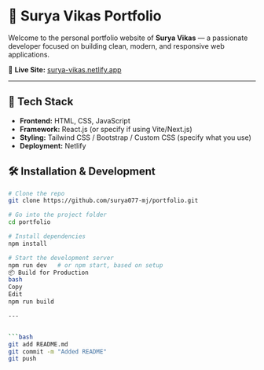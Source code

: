 # 💼 Surya Vikas Portfolio

Welcome to the personal portfolio website of **Surya Vikas** — a passionate developer focused on building clean, modern, and responsive web applications.

🔗 **Live Site:** [surya-vikas.netlify.app](https://surya-vikas.netlify.app)

---

## 🚀 Tech Stack

- **Frontend:** HTML, CSS, JavaScript
- **Framework:** React.js (or specify if using Vite/Next.js)
- **Styling:** Tailwind CSS / Bootstrap / Custom CSS (specify what you use)
- **Deployment:** Netlify

## 🛠️ Installation & Development

```bash
# Clone the repo
git clone https://github.com/surya077-mj/portfolio.git

# Go into the project folder
cd portfolio

# Install dependencies
npm install

# Start the development server
npm run dev   # or npm start, based on setup
📦 Build for Production
bash
Copy
Edit
npm run build

---


```bash
git add README.md
git commit -m "Added README"
git push
